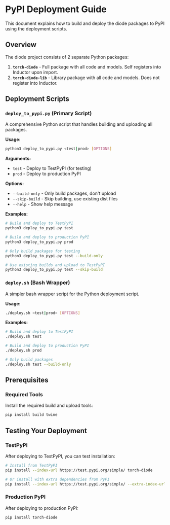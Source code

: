 # PyPI Deployment Guide

This document explains how to build and deploy the diode packages to PyPI using the deployment scripts.

## Overview

The diode project consists of 2 separate Python packages:

1. **`torch-diode`** - Full package with all code and models. Self registers into Inductor upon import.
2. **`torch-diode-lib`** - Library package with all code and models. Does not register into Inductor.

## Deployment Scripts

### `deploy_to_pypi.py` (Primary Script)

A comprehensive Python script that handles building and uploading all packages.

**Usage:**
```bash
python3 deploy_to_pypi.py <test|prod> [OPTIONS]
```

**Arguments:**
- `test` - Deploy to TestPyPI (for testing)
- `prod` - Deploy to production PyPI

**Options:**
- `--build-only` - Only build packages, don't upload
- `--skip-build` - Skip building, use existing dist files
- `--help` - Show help message

**Examples:**
```bash
# Build and deploy to TestPyPI
python3 deploy_to_pypi.py test

# Build and deploy to production PyPI
python3 deploy_to_pypi.py prod

# Only build packages for testing
python3 deploy_to_pypi.py test --build-only

# Use existing builds and upload to TestPyPI
python3 deploy_to_pypi.py test --skip-build
```

### `deploy.sh` (Bash Wrapper)

A simpler bash wrapper script for the Python deployment script.

**Usage:**
```bash
./deploy.sh <test|prod> [OPTIONS]
```

**Examples:**
```bash
# Build and deploy to TestPyPI
./deploy.sh test

# Build and deploy to production PyPI
./deploy.sh prod

# Only build packages
./deploy.sh test --build-only
```

## Prerequisites

### Required Tools

Install the required build and upload tools:

```bash
pip install build twine
```

## Testing Your Deployment

### TestPyPI

After deploying to TestPyPI, you can test installation:

```bash
# Install from TestPyPI
pip install --index-url https://test.pypi.org/simple/ torch-diode

# Or install with extra dependencies from PyPI
pip install --index-url https://test.pypi.org/simple/ --extra-index-url https://pypi.org/simple/ torch-diode
```

### Production PyPI

After deploying to production PyPI:

```bash
pip install torch-diode
```

